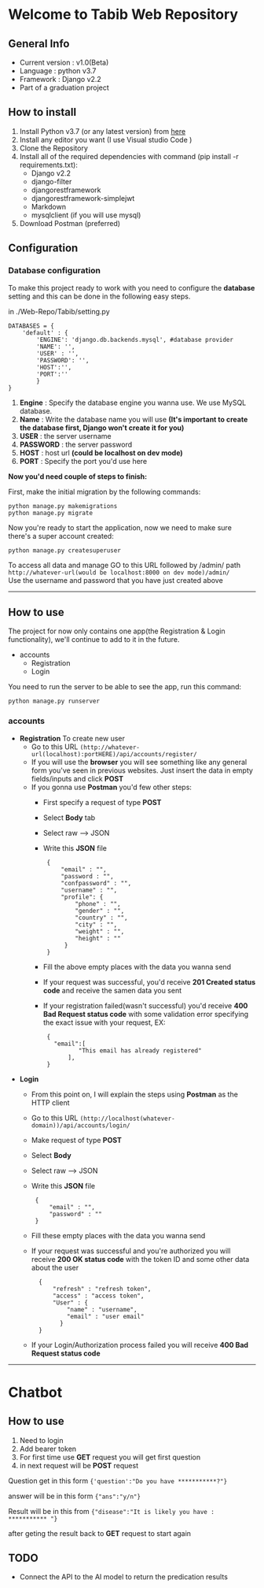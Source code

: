 # Welcome to Tabib Web Repository 

## General Info

 - Current version : v1.0(Beta) 
 - Language : python v3.7
 - Framework : Django v2.2
 - Part of a graduation project 

## How to install

 1. Install Python v3.7 (or any latest version) from [here](https://www.python.org/)
 2. Install any editor you want (I use Visual studio Code )
 3. Clone the Repository
 4. Install all of the required dependencies with command (pip install -r requirements.txt):
	 -  Django v2.2
	 -  django-filter
	 -  djangorestframework
	 -  djangorestframework-simplejwt
	 -  Markdown
	 -  mysqlclient (if you will use mysql)
5. Download Postman (preferred)

## Configuration
### Database configuration
To make this project ready to work with you need to configure the **database** setting
and this can be done in the following easy steps.

in ./Web-Repo/Tabib/setting.py

    DATABASES = {
	    'default' : {
		    'ENGINE': 'django.db.backends.mysql', #database provider
		    'NAME': '',
		    'USER' : '',
		    'PASSWORD': '',
		    'HOST':'',
		    'PORT':''
		    }
	}

 1. **Engine** : Specify the database engine you wanna use. We use MySQL database.
 2. **Name**  : Write the database name you will use **(It's important to create the database first, Django won't create it for you)**
 3. **USER** :  the server username 
 4. **PASSWORD** : the server password
 5.  **HOST** : host url **(could be localhost on dev mode)**
 6. **PORT** : Specify the port you'd use here


**Now you'd need couple of steps to finish:**

  First, make the initial migration by the following commands: 

    python manage.py makemigrations
    python manage.py migrate

 Now you're ready to start the application, now we need to make sure there's a super account created:

    python manage.py createsuperuser

To access all data and manage GO to this URL followed by /admin/ path 
`http://whatever-url(would be localhost:8000 on dev mode)/admin/`  
Use the username and password that you have just created above

---

## How to use
The project for now only contains one app(the Registration & Login functionality), we'll continue to add to it in the future.

 - accounts
	 - Registration
	 - Login

You need to run the server to be able to see the app, run this command: 

    python manage.py runserver

### accounts
 - **Registration**
To create new user
	- Go to this URL `(http://whatever-url(localhost):portHERE)/api/accounts/register/`
	- If you will use the **browser** you will see something like any general form you've seen in previous websites. Just insert the data in empty fields/inputs and click **POST** 
	- If you gonna use **Postman** you'd few other steps: 
		-  First specify a request of type **POST**
		-  Select **Body** tab  
		-  Select raw --> JSON
		-  Write this **JSON** file 

			    {
				    "email" : "",
				    "password : "",
				    "confpassword" : "",
				    "username" : "",
				    "profile": {
					    "phone" : "",
					    "gender" : "",
					    "country" : "",
					    "city" : "",
					    "weight" : "",
					    "height" : ""
					 }
				}
		- Fill the above empty places with the data you wanna send
		- If your request was successful, you'd receive **201 Created status code** and receive the samen data you sent
		- If your registration failed(wasn't successful) you'd receive **400 Bad Request status code** with some validation error specifying the exact issue with your request, EX:
		
			   {
				 "email":[
						"This email has already registered"
				     ],
			   }

- **Login**
	- From this point on, I will explain the steps using **Postman** as the HTTP client 
	- Go to this URL `(http://localhost(whatever-domain))/api/accounts/login/`
	- Make request of type **POST**
	-  Select **Body**  
	-  Select raw --> JSON
	-  Write this **JSON** file 
	
	        {
		        "email" : "",
		        "password" : ""
		    }
	- Fill these empty places with the data you wanna send
	- If your request was successful and you're authorized you will receive **200 OK status code** with the token ID and some other data about the user

		    {
			    "refresh" : "refresh token",
			    "access" : "access token",
			    "User" : {
				    "name" : "username",
				    "email" : "user email"
				  }
			}
		 
	- If your Login/Authorization process failed you will receive **400 Bad Request status code**

---

# Chatbot
## How to use
1. Need to login
2. Add bearer token 
3. For first time use **GET** request you will get first question
4. in next request will be **POST** request 

Question get in this form
`{'question':"Do you have ***********?"}`

answer will be in this form
`{"ans":"y/n"}`

Result will be in this from
`{"disease":"It is likely you have : *********** "}`

after geting the result back to **GET** request to start again

## TODO
- Connect the API to the AI model to return the predication results
